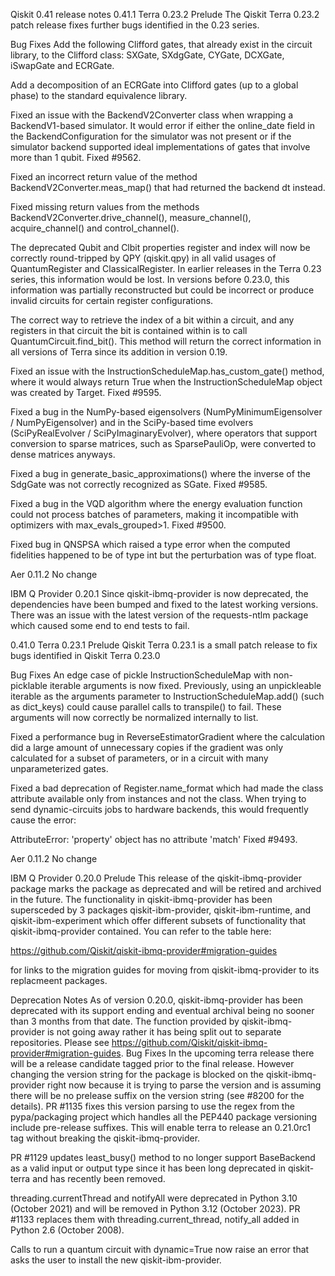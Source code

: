 Qiskit 0.41 release notes
0.41.1
Terra 0.23.2
Prelude
The Qiskit Terra 0.23.2 patch release fixes further bugs identified in the 0.23 series.

Bug Fixes
Add the following Clifford gates, that already exist in the circuit library, to the Clifford class: SXGate, SXdgGate, CYGate, DCXGate, iSwapGate and ECRGate.

Add a decomposition of an ECRGate into Clifford gates (up to a global phase) to the standard equivalence library.

Fixed an issue with the BackendV2Converter class when wrapping a BackendV1-based simulator. It would error if either the online_date field in the BackendConfiguration for the simulator was not present or if the simulator backend supported ideal implementations of gates that involve more than 1 qubit. Fixed #9562.

Fixed an incorrect return value of the method BackendV2Converter.meas_map() that had returned the backend dt instead.

Fixed missing return values from the methods BackendV2Converter.drive_channel(), measure_channel(), acquire_channel() and control_channel().

The deprecated Qubit and Clbit properties register and index will now be correctly round-tripped by QPY (qiskit.qpy) in all valid usages of QuantumRegister and ClassicalRegister. In earlier releases in the Terra 0.23 series, this information would be lost. In versions before 0.23.0, this information was partially reconstructed but could be incorrect or produce invalid circuits for certain register configurations.

The correct way to retrieve the index of a bit within a circuit, and any registers in that circuit the bit is contained within is to call QuantumCircuit.find_bit(). This method will return the correct information in all versions of Terra since its addition in version 0.19.

Fixed an issue with the InstructionScheduleMap.has_custom_gate() method, where it would always return True when the InstructionScheduleMap object was created by Target. Fixed #9595.

Fixed a bug in the NumPy-based eigensolvers (NumPyMinimumEigensolver / NumPyEigensolver) and in the SciPy-based time evolvers (SciPyRealEvolver / SciPyImaginaryEvolver), where operators that support conversion to sparse matrices, such as SparsePauliOp, were converted to dense matrices anyways.

Fixed a bug in generate_basic_approximations() where the inverse of the SdgGate was not correctly recognized as SGate. Fixed #9585.

Fixed a bug in the VQD algorithm where the energy evaluation function could not process batches of parameters, making it incompatible with optimizers with max_evals_grouped>1. Fixed #9500.

Fixed bug in QNSPSA which raised a type error when the computed fidelities happened to be of type int but the perturbation was of type float.

Aer 0.11.2
No change

IBM Q Provider 0.20.1
Since qiskit-ibmq-provider is now deprecated, the dependencies have been bumped and fixed to the latest working versions. There was an issue with the latest version of the requests-ntlm package which caused some end to end tests to fail.

0.41.0
Terra 0.23.1
Prelude
Qiskit Terra 0.23.1 is a small patch release to fix bugs identified in Qiskit Terra 0.23.0

Bug Fixes
An edge case of pickle InstructionScheduleMap with non-picklable iterable arguments is now fixed. Previously, using an unpickleable iterable as the arguments parameter to InstructionScheduleMap.add() (such as dict_keys) could cause parallel calls to transpile() to fail. These arguments will now correctly be normalized internally to list.

Fixed a performance bug in ReverseEstimatorGradient where the calculation did a large amount of unnecessary copies if the gradient was only calculated for a subset of parameters, or in a circuit with many unparameterized gates.

Fixed a bad deprecation of Register.name_format which had made the class attribute available only from instances and not the class. When trying to send dynamic-circuits jobs to hardware backends, this would frequently cause the error:


AttributeError: 'property' object has no attribute 'match'
Fixed #9493.

Aer 0.11.2
No change

IBM Q Provider 0.20.0
Prelude
This release of the qiskit-ibmq-provider package marks the package as deprecated and will be retired and archived in the future. The functionality in qiskit-ibmq-provider has been supersceded by 3 packages qiskit-ibm-provider, qiskit-ibm-runtime, and qiskit-ibm-experiment which offer different subsets of functionality that qiskit-ibmq-provider contained. You can refer to the table here:

https://github.com/Qiskit/qiskit-ibmq-provider#migration-guides

for links to the migration guides for moving from qiskit-ibmq-provider to its replacmeent packages.

Deprecation Notes
As of version 0.20.0, qiskit-ibmq-provider has been deprecated with its support ending and eventual archival being no sooner than 3 months from that date. The function provided by qiskit-ibmq-provider is not going away rather it has being split out to separate repositories. Please see https://github.com/Qiskit/qiskit-ibmq-provider#migration-guides.
Bug Fixes
In the upcoming terra release there will be a release candidate tagged prior to the final release. However changing the version string for the package is blocked on the qiskit-ibmq-provider right now because it is trying to parse the version and is assuming there will be no prelease suffix on the version string (see #8200 for the details). PR #1135 fixes this version parsing to use the regex from the pypa/packaging project which handles all the PEP440 package versioning include pre-release suffixes. This will enable terra to release an 0.21.0rc1 tag without breaking the qiskit-ibmq-provider.

PR #1129 updates least_busy() method to no longer support BaseBackend as a valid input or output type since it has been long deprecated in qiskit-terra and has recently been removed.

threading.currentThread and notifyAll were deprecated in Python 3.10 (October 2021) and will be removed in Python 3.12 (October 2023). PR #1133 replaces them with threading.current_thread, notify_all added in Python 2.6 (October 2008).

Calls to run a quantum circuit with dynamic=True now raise an error that asks the user to install the new qiskit-ibm-provider.

